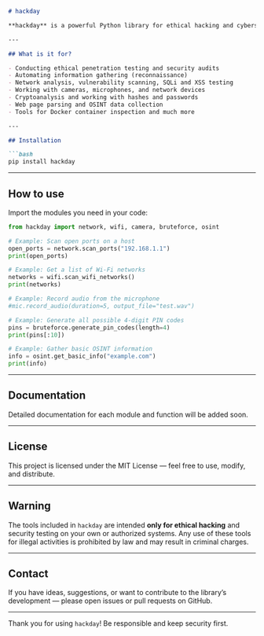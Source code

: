 ````markdown
# hackday

**hackday** is a powerful Python library for ethical hacking and cybersecurity. It contains over 30 modules with extensive functionality for network security testing, web application analysis, data processing, cryptography, OSINT, and many other tasks.

---

## What is it for?

- Conducting ethical penetration testing and security audits  
- Automating information gathering (reconnaissance)  
- Network analysis, vulnerability scanning, SQLi and XSS testing  
- Working with cameras, microphones, and network devices  
- Cryptoanalysis and working with hashes and passwords  
- Web page parsing and OSINT data collection  
- Tools for Docker container inspection and much more  

---

## Installation

```bash
pip install hackday
````

---

## How to use

Import the modules you need in your code:

```python
from hackday import network, wifi, camera, bruteforce, osint

# Example: Scan open ports on a host
open_ports = network.scan_ports("192.168.1.1")
print(open_ports)

# Example: Get a list of Wi-Fi networks
networks = wifi.scan_wifi_networks()
print(networks)

# Example: Record audio from the microphone
#mic.record_audio(duration=5, output_file="test.wav")

# Example: Generate all possible 4-digit PIN codes
pins = bruteforce.generate_pin_codes(length=4)
print(pins[:10])

# Example: Gather basic OSINT information
info = osint.get_basic_info("example.com")
print(info)
```

---

## Documentation

Detailed documentation for each module and function will be added soon.

---

## License

This project is licensed under the MIT License — feel free to use, modify, and distribute.

---

## Warning

The tools included in `hackday` are intended **only for ethical hacking** and security testing on your own or authorized systems. Any use of these tools for illegal activities is prohibited by law and may result in criminal charges.

---

## Contact

If you have ideas, suggestions, or want to contribute to the library’s development — please open issues or pull requests on GitHub.

---

Thank you for using `hackday`!
Be responsible and keep security first.

